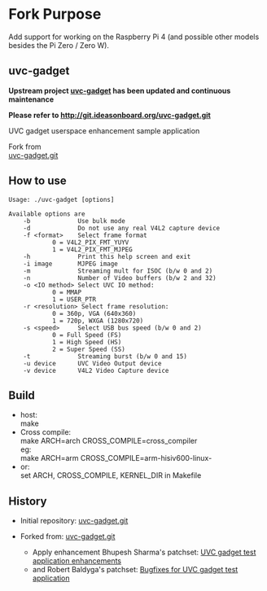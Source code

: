 # Fork Purpose
Add support for working on the Raspberry Pi 4 (and possible other models besides the Pi Zero / Zero W).

## uvc-gadget

**Upstream project [uvc-gadget](http://git.ideasonboard.org/uvc-gadget.git) has been updated and continuous maintenance**

**Please refer to http://git.ideasonboard.org/uvc-gadget.git**

UVC gadget userspace enhancement sample application

Fork from  
[uvc-gadget.git](http://git.ideasonboard.org/uvc-gadget.git)  


## How to use

    Usage: ./uvc-gadget [options]
    
    Available options are
        -b             Use bulk mode
        -d             Do not use any real V4L2 capture device
        -f <format>    Select frame format
                0 = V4L2_PIX_FMT_YUYV
                1 = V4L2_PIX_FMT_MJPEG
        -h             Print this help screen and exit
        -i image       MJPEG image
        -m             Streaming mult for ISOC (b/w 0 and 2)
        -n             Number of Video buffers (b/w 2 and 32)
        -o <IO method> Select UVC IO method:
                0 = MMAP
                1 = USER_PTR
        -r <resolution> Select frame resolution:
                0 = 360p, VGA (640x360)
                1 = 720p, WXGA (1280x720)
        -s <speed>     Select USB bus speed (b/w 0 and 2)
                0 = Full Speed (FS)
                1 = High Speed (HS)
                2 = Super Speed (SS)
        -t             Streaming burst (b/w 0 and 15)
        -u device      UVC Video Output device
        -v device      V4L2 Video Capture device

## Build  

- host:  
    make
- Cross compile:  
    make ARCH=arch CROSS_COMPILE=cross_compiler  
    eg:  
    make ARCH=arm CROSS_COMPILE=arm-hisiv600-linux-  
- or:  
    set ARCH, CROSS_COMPILE, KERNEL_DIR in Makefile

## History

- Initial repository: [uvc-gadget.git](http://git.ideasonboard.org/uvc-gadget.git)

- Forked from: [uvc-gadget.git](https://github.com/climberhunt/uvc-gadget.git)
    - Apply enhancement Bhupesh Sharma's patchset: [UVC gadget test application enhancements](https://www.spinics.net/lists/linux-usb/msg84376.html)  
    - and Robert Baldyga's patchset: [Bugfixes for UVC gadget test application](https://www.spinics.net/lists/linux-usb/msg99220.html)  
